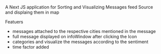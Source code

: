 A Next JS application for Sorting and Visualizing Messages feed Source and displaing them in map

Featuers
- messages attached to the respective cities mentioned in the message 
- full message displayed on infoWindow after clicking the Icon
- categories and visualize the messages according to the sentiment 
- time factor added 
